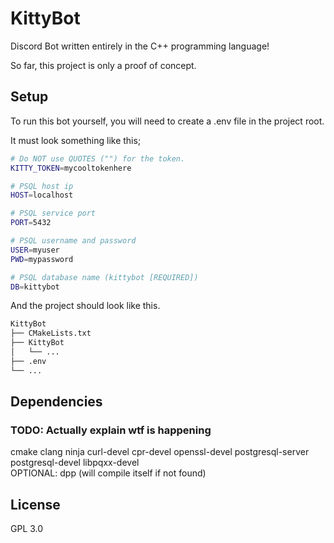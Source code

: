 # KittyBot

Discord Bot written entirely in the C++ programming language!

So far, this project is only a proof of concept.

## Setup
To run this bot yourself, you will need to create a .env file in the project root.

It must look something like this;
```bash
# Do NOT use QUOTES ("") for the token.
KITTY_TOKEN=mycooltokenhere

# PSQL host ip
HOST=localhost

# PSQL service port
PORT=5432

# PSQL username and password
USER=myuser
PWD=mypassword

# PSQL database name (kittybot [REQUIRED])
DB=kittybot
```
And the project should look like this.
```bash
KittyBot
├── CMakeLists.txt
├── KittyBot
│   └── ...
├── .env
└── ...
```

## Dependencies

### TODO: Actually explain wtf is happening
cmake clang ninja curl-devel cpr-devel openssl-devel postgresql-server postgresql-devel libpqxx-devel <br>
OPTIONAL: dpp (will compile itself if not found)

## License
GPL 3.0
